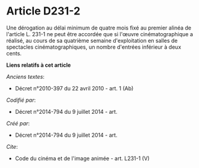# Article D231-2

Une dérogation au délai minimum de quatre mois fixé au premier alinéa de l'article L. 231-1 ne peut être accordée que si
l'œuvre cinématographique a réalisé, au cours de sa quatrième semaine d'exploitation en salles de spectacles
cinématographiques, un nombre d'entrées inférieur à deux cents.

**Liens relatifs à cet article**

_Anciens textes_:

  - Décret n°2010-397 du 22 avril 2010 - art. 1 (Ab)

_Codifié par_:

  - Décret n°2014-794 du 9 juillet 2014 - art.

_Créé par_:

  - Décret n°2014-794 du 9 juillet 2014 - art.

_Cite_:

  - Code du cinéma et de l'image animée - art. L231-1 (V)
